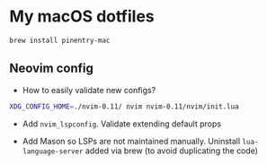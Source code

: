 # My macOS dotfiles

```sh
brew install pinentry-mac
```

## Neovim config

- How to easily validate new configs?

```sh
XDG_CONFIG_HOME=./nvim-0.11/ nvim nvim-0.11/nvim/init.lua
```

- Add `nvim_lspconfig`. Validate extending default props

- Add Mason so LSPs are not maintained manually. Uninstall `lua-language-server` added via brew (to avoid duplicating the code)

